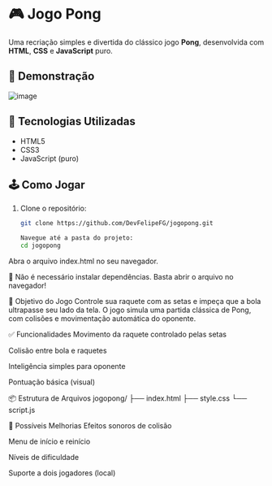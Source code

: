 # 🎮 Jogo Pong

Uma recriação simples e divertida do clássico jogo **Pong**, desenvolvida com **HTML**, **CSS** e **JavaScript** puro.

## 📸 Demonstração

![image](https://github.com/user-attachments/assets/0d0869f6-41cf-4ea0-a38a-beee31a58156)


## 🚀 Tecnologias Utilizadas

- HTML5
- CSS3
- JavaScript (puro)

## 🕹️ Como Jogar

1. Clone o repositório:
   ```bash
   git clone https://github.com/DevFelipeFG/jogopong.git

   Navegue até a pasta do projeto:
   cd jogopong
   
Abra o arquivo index.html no seu navegador.

📌 Não é necessário instalar dependências. Basta abrir o arquivo no navegador!

🎯 Objetivo do Jogo
Controle sua raquete com as setas e impeça que a bola ultrapasse seu lado da tela. O jogo simula uma partida clássica de Pong, com colisões e movimentação automática do oponente.

✅ Funcionalidades
Movimento da raquete controlado pelas setas 

Colisão entre bola e raquetes

Inteligência simples para oponente

Pontuação básica (visual)

📦 Estrutura de Arquivos
jogopong/
├── index.html
├── style.css
└── script.js

📌 Possíveis Melhorias
Efeitos sonoros de colisão

Menu de início e reinício

Níveis de dificuldade

Suporte a dois jogadores (local)


